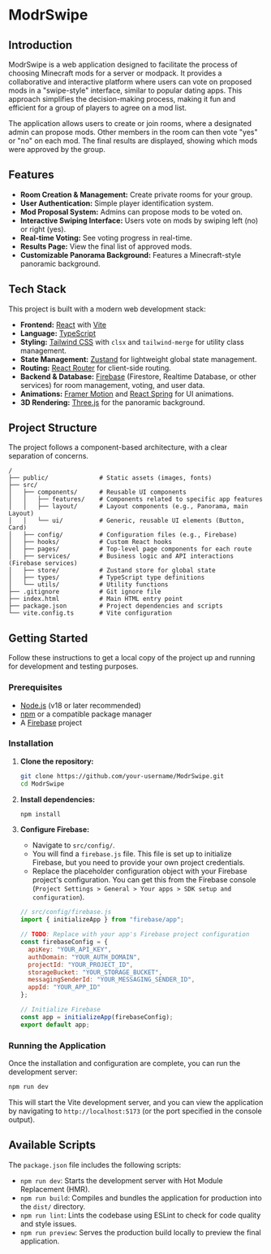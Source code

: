 # ModrSwipe

## Introduction

ModrSwipe is a web application designed to facilitate the process of choosing Minecraft mods for a server or modpack. It provides a collaborative and interactive platform where users can vote on proposed mods in a "swipe-style" interface, similar to popular dating apps. This approach simplifies the decision-making process, making it fun and efficient for a group of players to agree on a mod list.

The application allows users to create or join rooms, where a designated admin can propose mods. Other members in the room can then vote "yes" or "no" on each mod. The final results are displayed, showing which mods were approved by the group.

## Features

*   **Room Creation & Management:** Create private rooms for your group.
*   **User Authentication:** Simple player identification system.
*   **Mod Proposal System:** Admins can propose mods to be voted on.
*   **Interactive Swiping Interface:** Users vote on mods by swiping left (no) or right (yes).
*   **Real-time Voting:** See voting progress in real-time.
*   **Results Page:** View the final list of approved mods.
*   **Customizable Panorama Background:** Features a Minecraft-style panoramic background.

## Tech Stack

This project is built with a modern web development stack:

*   **Frontend:** [React](https://react.dev/) with [Vite](https://vitejs.dev/)
*   **Language:** [TypeScript](https://www.typescriptlang.org/)
*   **Styling:** [Tailwind CSS](https://tailwindcss.com/) with `clsx` and `tailwind-merge` for utility class management.
*   **State Management:** [Zustand](https://zustand-demo.pmnd.rs/) for lightweight global state management.
*   **Routing:** [React Router](https://reactrouter.com/) for client-side routing.
*   **Backend & Database:** [Firebase](https://firebase.google.com/) (Firestore, Realtime Database, or other services) for room management, voting, and user data.
*   **Animations:** [Framer Motion](https://www.framer.com/motion/) and [React Spring](https://www.react-spring.dev/) for UI animations.
*   **3D Rendering:** [Three.js](https://threejs.org/) for the panoramic background.

## Project Structure

The project follows a component-based architecture, with a clear separation of concerns.

```
/
├── public/              # Static assets (images, fonts)
├── src/
│   ├── components/      # Reusable UI components
│   │   ├── features/    # Components related to specific app features
│   │   ├── layout/      # Layout components (e.g., Panorama, main Layout)
│   │   └── ui/          # Generic, reusable UI elements (Button, Card)
│   ├── config/          # Configuration files (e.g., Firebase)
│   ├── hooks/           # Custom React hooks
│   ├── pages/           # Top-level page components for each route
│   ├── services/        # Business logic and API interactions (Firebase services)
│   ├── store/           # Zustand store for global state
│   ├── types/           # TypeScript type definitions
│   └── utils/           # Utility functions
├── .gitignore           # Git ignore file
├── index.html           # Main HTML entry point
├── package.json         # Project dependencies and scripts
└── vite.config.ts       # Vite configuration
```

## Getting Started

Follow these instructions to get a local copy of the project up and running for development and testing purposes.

### Prerequisites

*   [Node.js](https://nodejs.org/) (v18 or later recommended)
*   [npm](https://www.npmjs.com/) or a compatible package manager
*   A [Firebase](https://firebase.google.com/) project

### Installation

1.  **Clone the repository:**
    ```sh
    git clone https://github.com/your-username/ModrSwipe.git
    cd ModrSwipe
    ```

2.  **Install dependencies:**
    ```sh
    npm install
    ```

3.  **Configure Firebase:**
    *   Navigate to `src/config/`.
    *   You will find a `firebase.js` file. This file is set up to initialize Firebase, but you need to provide your own project credentials.
    *   Replace the placeholder configuration object with your Firebase project's configuration. You can get this from the Firebase console (`Project Settings > General > Your apps > SDK setup and configuration`).

    ```javascript
    // src/config/firebase.js
    import { initializeApp } from "firebase/app";

    // TODO: Replace with your app's Firebase project configuration
    const firebaseConfig = {
      apiKey: "YOUR_API_KEY",
      authDomain: "YOUR_AUTH_DOMAIN",
      projectId: "YOUR_PROJECT_ID",
      storageBucket: "YOUR_STORAGE_BUCKET",
      messagingSenderId: "YOUR_MESSAGING_SENDER_ID",
      appId: "YOUR_APP_ID"
    };

    // Initialize Firebase
    const app = initializeApp(firebaseConfig);
    export default app;
    ```

### Running the Application

Once the installation and configuration are complete, you can run the development server:

```sh
npm run dev
```

This will start the Vite development server, and you can view the application by navigating to `http://localhost:5173` (or the port specified in the console output).

## Available Scripts

The `package.json` file includes the following scripts:

*   `npm run dev`: Starts the development server with Hot Module Replacement (HMR).
*   `npm run build`: Compiles and bundles the application for production into the `dist/` directory.
*   `npm run lint`: Lints the codebase using ESLint to check for code quality and style issues.
*   `npm run preview`: Serves the production build locally to preview the final application.
